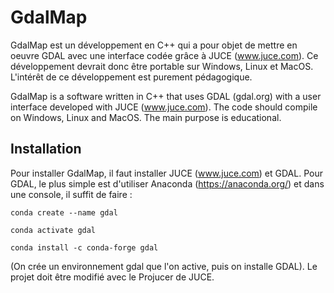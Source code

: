 # GdalMap

GdalMap est un développement en C++ qui a pour objet de mettre en oeuvre GDAL avec une interface codée grâce à JUCE (www.juce.com).
Ce développement devrait donc être portable sur Windows, Linux et MacOS.
L'intérêt de ce développement est purement pédagogique. 

GdalMap is a software written in C++ that uses GDAL (gdal.org) with a user interface developed with JUCE (www.juce.com).
The code should compile on Windows, Linux and MacOS.
The main purpose is educational.

## Installation
Pour installer GdalMap, il faut installer JUCE (www.juce.com) et GDAL.
Pour GDAL, le plus simple est d'utiliser Anaconda (https://anaconda.org/) et dans une console, il suffit de faire :

`conda create --name gdal`

`conda activate gdal`

`conda install -c conda-forge gdal`

(On crée un environnement gdal que l'on active, puis on installe GDAL).
Le projet doit être modifié avec le Projucer de JUCE.
